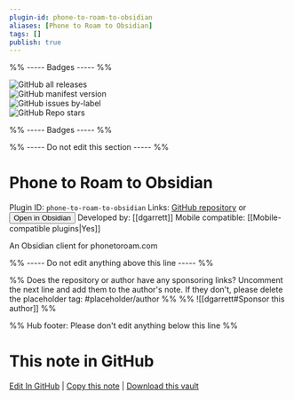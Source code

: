 ```yaml
---
plugin-id: phone-to-roam-to-obsidian
aliases: [Phone to Roam to Obsidian]
tags: []
publish: true
---
```


%% ----- Badges ----- %%

![GitHub all releases](https://img.shields.io/github/downloads/dgarrett/phone-to-roam-to-obsidian/total?color=573E7A&logo=github&style=for-the-badge)  
![GitHub manifest version](https://img.shields.io/github/manifest-json/v/dgarrett/phone-to-roam-to-obsidian?color=573E7A&logo=github&style=for-the-badge)  
![GitHub issues by-label](https://img.shields.io/github/issues/dgarrett/phone-to-roam-to-obsidian/help%20wanted?color=573E7A&logo=github&style=for-the-badge)  
![GitHub Repo stars](https://img.shields.io/github/stars/dgarrett/phone-to-roam-to-obsidian?color=573E7A&logo=github&style=for-the-badge)

%% ----- Badges ----- %%

%% ----- Do not edit this section ----- %%

# Phone to Roam to Obsidian

Plugin ID: `phone-to-roam-to-obsidian`
Links: [GitHub repository](https://github.com/dgarrett/phone-to-roam-to-obsidian) or [<button id=HH>Open in Obsidian</button>](obsidian://show-plugin?id=phone-to-roam-to-obsidian)
Developed by: [[dgarrett]]
Mobile compatible: [[Mobile-compatible plugins|Yes]]

An Obsidian client for phonetoroam.com

%% ----- Do not edit anything above this line ----- %%

%% Does the repository or author have any sponsoring links? Uncomment the next line and add them to the author's note. If they don't, please delete the placeholder tag: #placeholder/author %%
%% ![[dgarrett#Sponsor this author]] %%

%% Hub footer: Please don't edit anything below this line %%

# This note in GitHub

<span class="git-footer">[Edit In GitHub](https://github.dev/obsidian-community/obsidian-hub/blob/main/02%20-%20Community%20Expansions/02.05%20All%20Community%20Expansions/Plugins/phone-to-roam-to-obsidian.md "git-hub-edit-note") | [Copy this note](https://raw.githubusercontent.com/obsidian-community/obsidian-hub/main/02%20-%20Community%20Expansions/02.05%20All%20Community%20Expansions/Plugins/phone-to-roam-to-obsidian.md "git-hub-copy-note") | [Download this vault](https://github.com/obsidian-community/obsidian-hub/archive/refs/heads/main.zip "git-hub-download-vault") </span>
